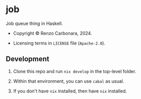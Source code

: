 # job

Job queue thing in Haskell.

* Copyright © Renzo Carbonara, 2024.

* Licensing terms in `LICENSE` file (`Apache-2.0`).



## Development

1. Clone this repo and run `nix develop` in the top-level folder.

2. Within that environment, you can use `cabal` as usual.

3. If you don't have `nix` installed, then have `nix` installed.

